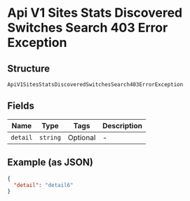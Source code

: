
# Api V1 Sites Stats Discovered Switches Search 403 Error Exception

## Structure

`ApiV1SitesStatsDiscoveredSwitchesSearch403ErrorException`

## Fields

| Name | Type | Tags | Description |
|  --- | --- | --- | --- |
| `detail` | `string` | Optional | - |

## Example (as JSON)

```json
{
  "detail": "detail6"
}
```

